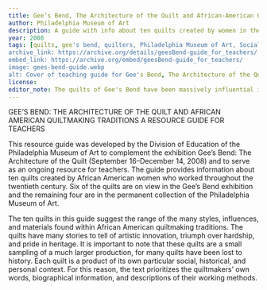 ```yaml
---
title: Gee’s Bend, The Architecture of the Quilt and African-American Quiltmaking Traditions - Resource Guide for Teachers
author: Philadelphia Museum of Art
description: A guide with info about ten quilts created by women in the Gee's bend community.
year: 2008
tags: [quilts, gee's bend, quilters, Philadelphia Museum of Art, Social Studies, Museum, activity, resource guide]
archive_link: https://archive.org/details/geesBend-guide_for_teachers/
embed_link: https://archive.org/embed/geesBend-guide_for_teachers/
image: gees-bend-guide.webp
alt: Cover of teaching guide for Gee's Bend, The Architecture of the Quilt and African-American Quiltmaking Traditions
license: 
editor_note: The quilts of Gee's Bend have been massively influential in my own life. Seeing them in person is not to be missed. I love this workshop guide for learning about the quilters, quilt geometry and patterning.
---
```


GEE’S BEND: THE ARCHITECTURE OF THE QUILT AND AFRICAN AMERICAN QUILTMAKING TRADITIONS
A RESOURCE GUIDE FOR TEACHERS

This resource guide was developed by the Division of Education of the Philadelphia Museum of Art to complement the exhibition Gee’s Bend: The Architecture of the Quilt (September 16–December 14, 2008) and to serve as an ongoing resource for teachers. The guide provides information about ten quilts created by African American women who worked throughout the twentieth century. Six of the quilts are on view in the Gee’s Bend exhibition and the remaining four are in the permanent collection of the Philadelphia Museum of Art.

The ten quilts in this guide suggest the range of the many styles, influences, and materials found within African American quiltmaking traditions. The quilts have many stories to tell of artistic innovation, triumph over hardship, and pride in heritage. It is important to note that these quilts are a small sampling of a much larger production, for many quilts have been lost to history. Each quilt is a product of its own particular social, historical, and personal context. For this reason, the text prioritizes the quiltmakers’ own words, biographical information, and descriptions of their working methods.
